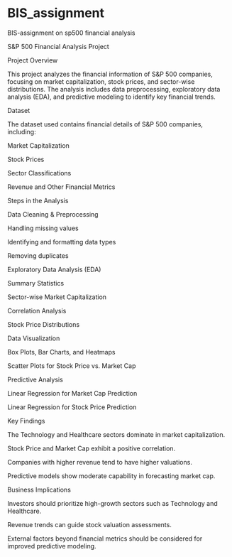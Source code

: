 # BIS_assignment
BIS-assignment on sp500 financial analysis

S&P 500 Financial Analysis Project

Project Overview

This project analyzes the financial information of S&P 500 companies, focusing on market capitalization, stock prices, and sector-wise distributions. The analysis includes data preprocessing, exploratory data analysis (EDA), and predictive modeling to identify key financial trends.

Dataset

The dataset used contains financial details of S&P 500 companies, including:

Market Capitalization

Stock Prices

Sector Classifications

Revenue and Other Financial Metrics

Steps in the Analysis

Data Cleaning & Preprocessing

Handling missing values

Identifying and formatting data types

Removing duplicates

Exploratory Data Analysis (EDA)

Summary Statistics

Sector-wise Market Capitalization

Correlation Analysis

Stock Price Distributions

Data Visualization

Box Plots, Bar Charts, and Heatmaps

Scatter Plots for Stock Price vs. Market Cap

Predictive Analysis

Linear Regression for Market Cap Prediction

Linear Regression for Stock Price Prediction

Key Findings

The Technology and Healthcare sectors dominate in market capitalization.

Stock Price and Market Cap exhibit a positive correlation.

Companies with higher revenue tend to have higher valuations.

Predictive models show moderate capability in forecasting market cap.

Business Implications

Investors should prioritize high-growth sectors such as Technology and Healthcare.

Revenue trends can guide stock valuation assessments.

External factors beyond financial metrics should be considered for improved predictive modeling.